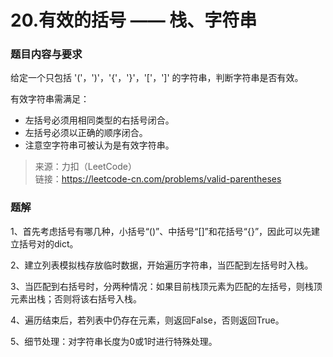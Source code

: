 # 20.有效的括号 —— 栈、字符串

### 题目内容与要求
给定一个只包括 '('，')'，'{'，'}'，'['，']' 的字符串，判断字符串是否有效。

有效字符串需满足：

- 左括号必须用相同类型的右括号闭合。
- 左括号必须以正确的顺序闭合。
- 注意空字符串可被认为是有效字符串。

> 来源：力扣（LeetCode）\
链接：https://leetcode-cn.com/problems/valid-parentheses

### 题解

1、首先考虑括号有哪几种，小括号“()”、中括号“[]”和花括号“{}”，因此可以先建立括号对的dict。

2、建立列表模拟栈存放临时数据，开始遍历字符串，当匹配到左括号时入栈。

3、当匹配到右括号时，分两种情况：如果目前栈顶元素为匹配的左括号，则栈顶元素出栈；否则将该右括号入栈。

4、遍历结束后，若列表中仍存在元素，则返回False，否则返回True。

5、细节处理：对字符串长度为0或1时进行特殊处理。

